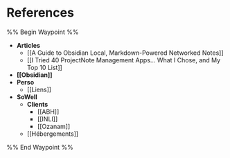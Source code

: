 # References 

%% Begin Waypoint %%
- **Articles**
	- [[A Guide to Obsidian Local, Markdown-Powered Networked Notes]]
	- [[I Tried 40 ProjectNote Management Apps… What I Chose, and My Top 10 List]]
- **[[Obsidian]]**
- **Perso**
	- [[Liens]]
- **SoWell**
	- **Clients**
		- [[ABH]]
		- [[INLI]]
		- [[Ozanam]]
	- [[Hébergements]]

%% End Waypoint %%
